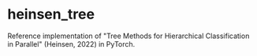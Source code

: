 # heinsen_tree
Reference implementation of "Tree Methods for Hierarchical Classification in Parallel" (Heinsen, 2022) in PyTorch.
